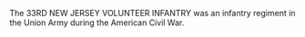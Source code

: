 The 33RD NEW JERSEY VOLUNTEER INFANTRY was an infantry regiment in the Union Army during the American Civil War.

